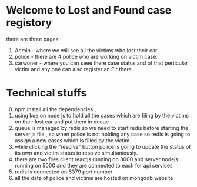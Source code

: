 # Welcome to Lost and Found case registory

there are three pages 
1. Admin - where we will see all the victims who lost their car .
2. police - there are 4 police who are working on victim case.
3. carwoner - where you can seee there case status and of that perticular victim and any one can also register an Fir there .

# Technical stuffs
0. npm install all the dependencies , 
1. using kue on node js to hold all the cases which are filing by the victims on their lost car and put them in queue .
2. queue is managed by redis so we need to start redis before starting the server.js file , so when police is not holding any case so redis is going to assign a new cases which is filled by the victim.
3. while clicking the "resolve" button police is going to update the status of its own and victim status to resolve simultaniously.
4. there are two files client reactjs running on 3000 and server nodejs running on 5000 and they are connected to each for api services
5. redis is connected on 6379 port number
6. all the data of police and victims are hosted on mongodb website
